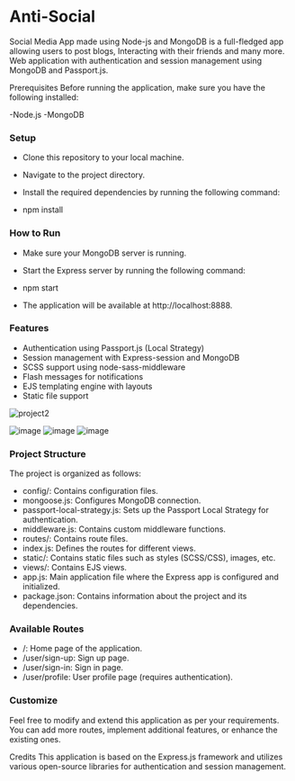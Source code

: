 # Anti-Social

Social Media App made using Node-js and MongoDB is a full-fledged app allowing users to post blogs, Interacting with
their friends and many more. Web application with authentication and session management using MongoDB and Passport.js.

Prerequisites
Before running the application, make sure you have the following installed:

-Node.js
-MongoDB

### Setup

- Clone this repository to your local machine.

- Navigate to the project directory.

- Install the required dependencies by running the following command:

* npm install

### How to Run

- Make sure your MongoDB server is running.

- Start the Express server by running the following command:


* npm start
  
- The application will be available at http://localhost:8888.

### Features
* Authentication using Passport.js (Local Strategy)
* Session management with Express-session and MongoDB
* SCSS support using node-sass-middleware
* Flash messages for notifications
* EJS templating engine with layouts
* Static file support

![project2](https://user-images.githubusercontent.com/79148315/187667563-b3abb428-b2f1-4eae-aaff-9a4cfdac1c2e.png)

![image](https://user-images.githubusercontent.com/79148315/187760337-876fd0f1-1116-432f-9a55-7466dcdb0cd7.png)
![image](https://user-images.githubusercontent.com/79148315/187760406-590f7503-7c79-4bc5-b915-701e22785ba9.png)
![image](https://user-images.githubusercontent.com/79148315/187760478-c14ae5c5-9ba8-45e8-834c-a161c0568564.png)
  
### Project Structure
The project is organized as follows:

* config/: Contains configuration files.
* mongoose.js: Configures MongoDB connection.
* passport-local-strategy.js: Sets up the Passport Local Strategy for authentication.
* middleware.js: Contains custom middleware functions.
* routes/: Contains route files.
* index.js: Defines the routes for different views.
* static/: Contains static files such as styles (SCSS/CSS), images, etc.
* views/: Contains EJS views.
* app.js: Main application file where the Express app is configured and initialized.
* package.json: Contains information about the project and its dependencies.

### Available Routes
* /: Home page of the application.
* /user/sign-up: Sign up page.
* /user/sign-in: Sign in page.
* /user/profile: User profile page (requires authentication).
### Customize
Feel free to modify and extend this application as per your requirements. You can add more routes, implement additional features, or enhance the existing ones.

Credits
This application is based on the Express.js framework and utilizes various open-source libraries for authentication and session management.


